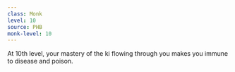 ```yaml
---
class: Monk
level: 10
source: PHB
monk-level: 10
---
```


At 10th level, your mastery of the ki flowing through you makes you immune to disease and poison.
